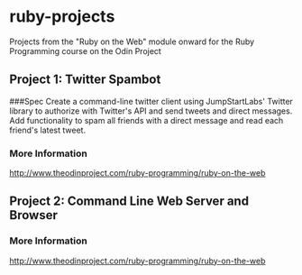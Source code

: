 # ruby-projects
Projects from the "Ruby on the Web" module onward for the Ruby Programming course on the Odin Project

## Project 1: Twitter Spambot
###Spec
Create a command-line twitter client using JumpStartLabs' Twitter library to authorize with Twitter's API and send tweets and direct messages. Add functionality to spam all friends with a direct message and read each friend's latest tweet.

### More Information
http://www.theodinproject.com/ruby-programming/ruby-on-the-web

## Project 2: Command Line Web Server and Browser
### More Information
http://www.theodinproject.com/ruby-programming/ruby-on-the-web

